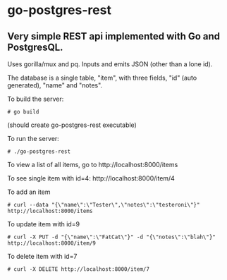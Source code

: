 # go-postgres-rest
## Very simple REST api implemented with Go and PostgresQL.

Uses gorilla/mux and pq.  Inputs and emits JSON (other than a lone id).

The database is a single table, "item", with three fields, "id" (auto generated), "name" and "notes".

To build the server: 
```
# go build
```
(should create go-postgres-rest executable)

To run the server: 
```
# ./go-postgres-rest
```

To view a list of all items, go to 
http://localhost:8000/items

To see single item with id=4: 
http://localhost:8000/item/4

To add an item
```
# curl --data "{\"name\":\"Tester\",\"notes\":\"testeroni\"}" http://localhost:8000/items
```

To update item with id=9
```
# curl -X PUT -d "{\"name\":\"FatCat\"}" -d "{\"notes\":\"blah\"}"  http://localhost:8000/item/9
```

To delete item with id=7
```
# curl -X DELETE http://localhost:8000/item/7
```
